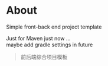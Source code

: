 
# About 

Simple front-back end project template  

Just for Maven just now ...  
maybe add gradle settings in future  

> 前后端综合项目模板  




